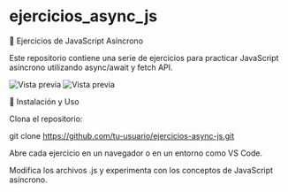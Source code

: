 # ejercicios_async_js

📌 Ejercicios de JavaScript Asíncrono

Este repositorio contiene una serie de ejercicios para practicar JavaScript asíncrono utilizando async/await y fetch API.

![Vista previa](assets/31shots_so.png)
![Vista previa](assets/512shots_so.png)



🚀 Instalación y Uso

Clona el repositorio:

git clone https://github.com/tu-usuario/ejercicios-async-js.git

Abre cada ejercicio en un navegador o en un entorno como VS Code.

Modifica los archivos .js y experimenta con los conceptos de JavaScript asíncrono.

